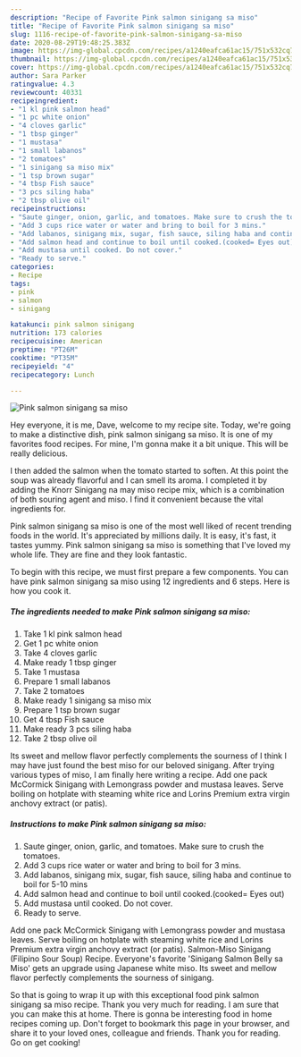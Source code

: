 ```yaml
---
description: "Recipe of Favorite Pink salmon sinigang sa miso"
title: "Recipe of Favorite Pink salmon sinigang sa miso"
slug: 1116-recipe-of-favorite-pink-salmon-sinigang-sa-miso
date: 2020-08-29T19:48:25.383Z
image: https://img-global.cpcdn.com/recipes/a1240eafca61ac15/751x532cq70/pink-salmon-sinigang-sa-miso-recipe-main-photo.jpg
thumbnail: https://img-global.cpcdn.com/recipes/a1240eafca61ac15/751x532cq70/pink-salmon-sinigang-sa-miso-recipe-main-photo.jpg
cover: https://img-global.cpcdn.com/recipes/a1240eafca61ac15/751x532cq70/pink-salmon-sinigang-sa-miso-recipe-main-photo.jpg
author: Sara Parker
ratingvalue: 4.3
reviewcount: 40331
recipeingredient:
- "1 kl pink salmon head"
- "1 pc white onion"
- "4 cloves garlic"
- "1 tbsp ginger"
- "1 mustasa"
- "1 small labanos"
- "2 tomatoes"
- "1 sinigang sa miso mix"
- "1 tsp brown sugar"
- "4 tbsp Fish sauce"
- "3 pcs siling haba"
- "2 tbsp olive oil"
recipeinstructions:
- "Saute ginger, onion, garlic, and tomatoes. Make sure to crush the tomatoes."
- "Add 3 cups rice water or water and bring to boil for 3 mins."
- "Add labanos, sinigang mix, sugar, fish sauce, siling haba and continue to boil for 5-10 mins"
- "Add salmon head and continue to boil until cooked.(cooked= Eyes out)"
- "Add mustasa until cooked. Do not cover."
- "Ready to serve."
categories:
- Recipe
tags:
- pink
- salmon
- sinigang

katakunci: pink salmon sinigang 
nutrition: 173 calories
recipecuisine: American
preptime: "PT26M"
cooktime: "PT35M"
recipeyield: "4"
recipecategory: Lunch

---
```



![Pink salmon sinigang sa miso](https://img-global.cpcdn.com/recipes/a1240eafca61ac15/751x532cq70/pink-salmon-sinigang-sa-miso-recipe-main-photo.jpg)

Hey everyone, it is me, Dave, welcome to my recipe site. Today, we're going to make a distinctive dish, pink salmon sinigang sa miso. It is one of my favorites food recipes. For mine, I'm gonna make it a bit unique. This will be really delicious.

I then added the salmon when the tomato started to soften. At this point the soup was already flavorful and I can smell its aroma. I completed it by adding the Knorr Sinigang na may miso recipe mix, which is a combination of both souring agent and miso. I find it convenient because the vital ingredients for.

Pink salmon sinigang sa miso is one of the most well liked of recent trending foods in the world. It's appreciated by millions daily. It is easy, it's fast, it tastes yummy. Pink salmon sinigang sa miso is something that I've loved my whole life. They are fine and they look fantastic.


To begin with this recipe, we must first prepare a few components. You can have pink salmon sinigang sa miso using 12 ingredients and 6 steps. Here is how you cook it.

<!--inarticleads1-->

##### The ingredients needed to make Pink salmon sinigang sa miso:

1. Take 1 kl pink salmon head
1. Get 1 pc white onion
1. Take 4 cloves garlic
1. Make ready 1 tbsp ginger
1. Take 1 mustasa
1. Prepare 1 small labanos
1. Take 2 tomatoes
1. Make ready 1 sinigang sa miso mix
1. Prepare 1 tsp brown sugar
1. Get 4 tbsp Fish sauce
1. Make ready 3 pcs siling haba
1. Take 2 tbsp olive oil


Its sweet and mellow flavor perfectly complements the sourness of I think I may have just found the best miso for our beloved sinigang. After trying various types of miso, I am finally here writing a recipe. Add one pack McCormick Sinigang with Lemongrass powder and mustasa leaves. Serve boiling on hotplate with steaming white rice and Lorins Premium extra virgin anchovy extract (or patis). 

<!--inarticleads2-->

##### Instructions to make Pink salmon sinigang sa miso:

1. Saute ginger, onion, garlic, and tomatoes. Make sure to crush the tomatoes.
1. Add 3 cups rice water or water and bring to boil for 3 mins.
1. Add labanos, sinigang mix, sugar, fish sauce, siling haba and continue to boil for 5-10 mins
1. Add salmon head and continue to boil until cooked.(cooked= Eyes out)
1. Add mustasa until cooked. Do not cover.
1. Ready to serve.


Add one pack McCormick Sinigang with Lemongrass powder and mustasa leaves. Serve boiling on hotplate with steaming white rice and Lorins Premium extra virgin anchovy extract (or patis). Salmon-Miso Sinigang (Filipino Sour Soup) Recipe. Everyone&#39;s favorite &#39;Sinigang Salmon Belly sa Miso&#39; gets an upgrade using Japanese white miso. Its sweet and mellow flavor perfectly complements the sourness of sinigang. 

So that is going to wrap it up with this exceptional food pink salmon sinigang sa miso recipe. Thank you very much for reading. I am sure that you can make this at home. There is gonna be interesting food in home recipes coming up. Don't forget to bookmark this page in your browser, and share it to your loved ones, colleague and friends. Thank you for reading. Go on get cooking!
